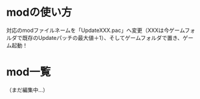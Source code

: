 # modの使い方

対応のmodファイルネームを「UpdateXXX.pac」へ変更（XXXは今ゲームフォルダで既存のUpdateパッチの最大値＋1）、そしてゲームフォルダで置き、ゲーム起動！

# mod一覧

（まだ編集中...）